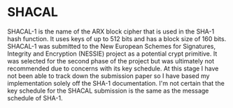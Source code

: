 # SHACAL

SHACAL-1 is the name of the ARX block cipher that is used in the SHA-1 hash function. 
It uses keys of up to 512 bits and has a block size of 160 bits.
SHACAL-1 was submitted to the New European Schemes for Signatures, Integrity and Encryption (NESSIE) project as a potential crypt primitive. 
It was selected for the second phase of the project but was ultimately not recommended due to concerns with its key schedule.
At this stage I have not been able to track down the submission paper so I have based my implementation solely off the SHA-1 documentation.
I'm not certain that the key schedule for the SHACAL submission is the same as the message schedule of SHA-1.